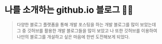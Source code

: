 # 나를 소개하는 github.io 블로그 🙋‍♀️

> 다양한 블로그 플랫폼을 통해 개발 포스팅을 하는 개발 블로그를 많이 보았는데
> 그 중 깃허브를 활용한 개발 블로그들을 많이 보았고
> 나 또한 깃허브를 이용하여 나만의 블로그를 개설하고 싶은 마음에 한번 도전해보게 되었다.
